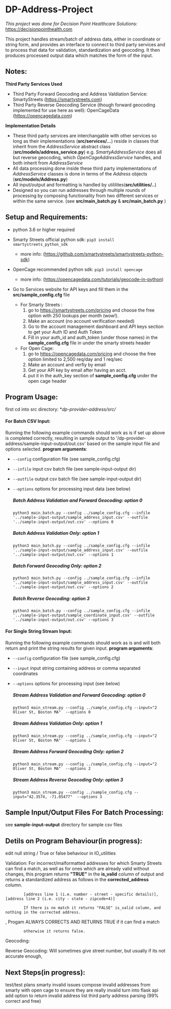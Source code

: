#  DP-Address-Project 
*This project was done for Decision Point Healthcare Solutions:* https://decisionpointhealth.com 

This project handles stream/batch of address data, either in coordinate or string form, and provides an interface to connect to third party 
services and to process that data for validation, standardization and geocoding. It then produces processed output data which matches the form of the input. 

## Notes: 
   **Third Party Services Used**
   - Third Party Forward Geocoding and Address Valdiation Service: SmartyStreets (https://smartystreets.com) 
   - Third Party Reverse Geocoding Service (though forward geocoding implemented for use here as well): OpenCageData (https://opencagedata.com)

   **Implementation Details**
   - These third party services are interchangable with other services so long as their implementations (**src/services/...**) reside
      in classes that inherit from the *AddressService* abstract class (**src/models/address_service.py**) e.g. 
      *SmartyAddressService* does all but reverse geocoding, which *OpenCageAddressService* handles, and both inherit 
      from *AddressService*
   - All data processing done inside these third party implementations of *AddressService* classes is done in terms of the *Address* 
     objects (**src/models/Address.py**)
   - All input/output and formatting is handled by utililites(**src/utilities/..**)
   - Designed so you can run addresses through multiple rounds of processing by composing functionality from two different services or 
     within the same service.
     (see **src/main_batch.py** & **src/main_batch.py** )
 
## Setup and Requirements:
- python 3.6 or higher required 

- Smarty Streets official python sdk: ```pip3 install smartystreets_python_sdk```
  - more info: (https://github.com/smartystreets/smartystreets-python-sdk)

- OpenCage recommended python sdk: ```pip3 install opencage```
  - more info: (https://opencagedata.com/tutorials/geocode-in-python)

- Go to Services website for API keys and fill them in the **src/sample_config.cfg** file 
    - For Smarty Streets : 
      1. go to https://smartystreets.com/pricing and choose the free
         option with 250 lookups per month (wow!). 
      2. Make an account (no account verification needed)
      3. Go to the account management dashboard and API keys section to get 
         your Auth ID and Auth Token 
      4. Fill in your auth_id and auth_token (under those names) in the **sample_config.cfg**
         file in under the smarty streets header
    - For Open Cage: 
      1. go to https://opencagedata.com/pricing and choose the free option limited to 
         2,500 req/day and 1 req/sec  
      2. Make an account and verfiy by email 
      3. Get your API key by email after having an acct. 
      4. put it in the auth_key section of **sample_config.cfg** under the 
         open cage header 
      
## Program Usage: 

first cd into src directory: **dp-provider-address/src/* 

#### For Batch CSV Input: 
Running the following example commands should work as is if set up above is completed correctly,
resulting in sample output to '/dp-provider-address/sample-input-output/out.csv' based on the 
sample input file and options selected. **program arguments**:
-  ```--config```  configuration file (see sample_config.cfg)
-  ```--infile```  input csv batch file (see sample-input-output dir)
-  ```--outfile``` output csv batch file (see sample-input-output dir)
-  ```--options``` options for processing input data (see below)

      
   ##### Batch Address Validation and Forward Geocoding: option 0 #####
   ```  
   python3 main_batch.py --config ../sample_config.cfg --infile '../sample-input-output/sample_address_input.csv' --outfile '../sample-input-output/out.csv' --options 0
   ```
   ##### Batch Address Validation Only: option 1 #####
   ```
   python3 main_batch.py --config ../sample_config.cfg --infile '../sample-input-output/sample_address_input.csv' --outfile '../sample-input-output/out.csv' --options 1
   ```
   ##### Batch Forward Geocoding Only: option 2 #####
   ```
   python3 main_batch.py --config ../sample_config.cfg --infile '../sample-input-output/sample_address_input.csv' --outfile '../sample-input-output/out.csv' --options 2
   ```
   ##### Batch Reverse Geocoding: option 3 #####
   ```
   python3 main_batch.py --config ../sample_config.cfg --infile '../sample-input-output/sample_coordinate_input.csv' --outfile '../sample-input-output/out.csv' --options 3
   ```

#### For Single String Stream Input: 
Running the following example commands should work as is and will both return and print the string results 
for given input. **program arguments**:
-  ```--config```  configuration file (see sample_config.cfg)
-  ```--input```  input string containing address or comma separated coordinates
-  ```--options``` options for processing input (see below)
  
   ##### Stream Address Validation and Forward Geocoding: option 0 #####
   ```
   python3 main_stream.py --config ../sample_config.cfg --input="2 Oliver St, Boston MA"  --options 0
   ```
   ##### Stream Address Validation Only: option 1 #####
   ```
   python3 main_stream.py --config ../sample_config.cfg --input="2 Oliver St, Boston MA"  --options 1
   ```
   ##### Stream Address Forward Geocoding Only: option 2 #####
   ```
   python3 main_stream.py --config ../sample_config.cfg --input="2 Oliver St, Boston MA"  --options 2
   ```
   ##### Stream Address Reverse Geocoding Only: option 3 #####
   ```
   python3 main_stream.py --config ../sample_config.cfg --input="42.3574, -71.05477"  --options 3
   ```

## Sample Input/Output Files For Batch Processing: 
see **sample-input-output** directory for sample csv files

## Detils on Program Behaviour(in progress):

edit null string / True or false behaviour in IO_utilities 

Validation: For incorrect/malformatted addresses for which Smarty Streets can find a match, as well as for ones
            which are already valid without changes, this program returns **"TRUE"** in the **is_valid** column of output
            and returns a standardized address as follows in the **corrected_address** column. 

            [address line 1 (i.e. number - street - specific details)], [address line 2 (i.e. city - state - zipcode+4)]

            If there is no match it returns "FALSE" is_valid column, and nothing in the corrected address.

, Progam ALWAYS CORRECTS AND RETURNS TRUE
            if it can find a match 
            
            otherwise it returns false. 
Geocoding: 

Reverse Geocoding: Will sometimes give street number, but usually if its not accurate enough, 
            
## Next Steps(in progress): 

test/test plans 
smarty invalid issues 
compose invalid addresses from smarty with open cage to ensure they are really invalid
turn into flask api 
add option to return invalid address list
third party address parsing (99% correct and free) 
   



 